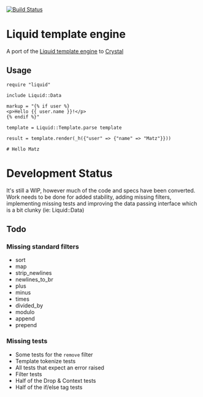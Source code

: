 [![Build Status](https://travis-ci.org/wmoxam/liquid-crystal.svg?branch=master)](https://travis-ci.org/wmoxam/liquid-crystal)

# Liquid template engine

A port of the [Liquid template engine](https://github.com/Shopify/liquid) to [Crystal](https://github.com/crystal-lang/crystal)

## Usage

```crystal
require "liquid"

include Liquid::Data

markup = "{% if user %}
<p>Hello {{ user.name }}!</p>
{% endif %}"

template = Liquid::Template.parse template

result = template.render(_h({"user" => {"name" => "Matz"}}))

# Hello Matz
```

# Development Status

It's still a WIP, however much of the code and specs have been converted. Work
needs to be done for added stability, adding missing filters, implementing
missing tests and improving the data passing interface which is a bit clunky
(ie: Liquid::Data)

## Todo

### Missing standard filters

* sort
* map
* strip_newlines
* newlines_to_br
* plus
* minus
* times
* divided_by
* modulo
* append
* prepend

### Missing tests

* Some tests for the ```remove``` filter
* Template tokenize tests
* All tests that expect an error raised
* Filter tests
* Half of the Drop & Context tests
* Half of the if/else tag tests
